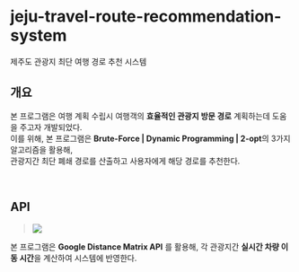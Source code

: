 # jeju-travel-route-recommendation-system
제주도 관광지 최단 여행 경로 추천 시스템

## 개요 
본 프로그램은 여행 계획 수립시 여행객의 **효율적인 관광지 방문 경로** 계획하는데 도움을 주고자 개발되었다.  
이를 위해, 본 프로그램은 **Brute-Force | Dynamic Programming | 2-opt**의 3가지 알고리즘을 활용해,  
관광지간 최단 폐쇄 경로를 산출하고 사용자에게 해당 경로를 추천한다.

<br>

## API
> <img src="https://img.shields.io/badge/google%20distance%20matrix%20api-F05032?style=for-the-badge&logo=google&logoColor=white">

본 프로그램은 **Google Distance Matrix API** 를 활용해, 각 관광지간 **실시간 차량 이동 시간**을 계산하여 시스템에 반영한다.


